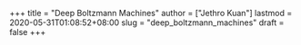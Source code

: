 +++
title = "Deep Boltzmann Machines"
author = ["Jethro Kuan"]
lastmod = 2020-05-31T01:08:52+08:00
slug = "deep_boltzmann_machines"
draft = false
+++
